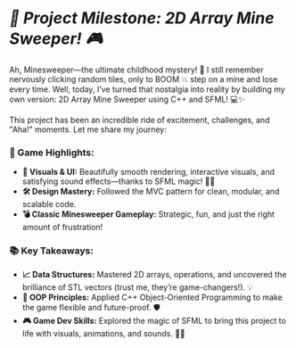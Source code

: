 # ***🚀 Project Milestone: 2D Array Mine Sweeper! 🎮***

Ah, Minesweeper—the ultimate childhood mystery! 🤔 I still remember nervously clicking random tiles, only to BOOM 💥 step on a mine and lose every time. Well, today, I’ve turned that nostalgia into reality by building my own version: 2D Array Mine Sweeper using C++ and SFML! 💻✨

This project has been an incredible ride of excitement, challenges, and "Aha!" moments. Let me share my journey:

### **🎯 Game Highlights:**
- **🎨 Visuals & UI:** Beautifully smooth rendering, interactive visuals, and satisfying sound effects—thanks to SFML magic! 🌟🎶
- **🛠️ Design Mastery:** Followed the MVC pattern for clean, modular, and scalable code.
- **💣 Classic Minesweeper Gameplay:** Strategic, fun, and just the right amount of frustration!

### **📚 Key Takeaways:**
- **📈 Data Structures:** Mastered 2D arrays, operations, and uncovered the brilliance of STL vectors (trust me, they’re game-changers!). 💡
- **🧩 OOP Principles:** Applied C++ Object-Oriented Programming to make the game flexible and future-proof. 🛡️
- **🎮 Game Dev Skills:** Explored the magic of SFML to bring this project to life with visuals, animations, and sounds. 🎵✨
